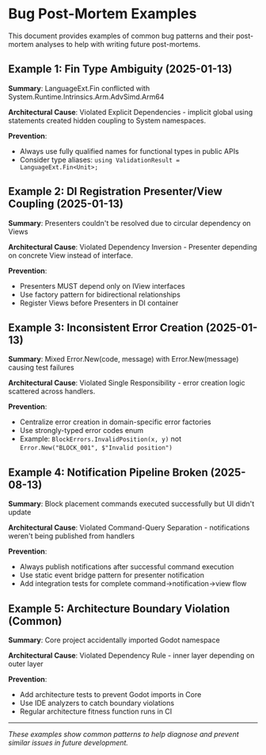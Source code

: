 # Bug Post-Mortem Examples

This document provides examples of common bug patterns and their post-mortem analyses to help with writing future post-mortems.

## Example 1: Fin<T> Type Ambiguity (2025-01-13)

**Summary**: LanguageExt.Fin<T> conflicted with System.Runtime.Intrinsics.Arm.AdvSimd.Arm64

**Architectural Cause**: Violated Explicit Dependencies - implicit global using statements created hidden coupling to System namespaces.

**Prevention**: 
- Always use fully qualified names for functional types in public APIs
- Consider type aliases: `using ValidationResult = LanguageExt.Fin<Unit>;`

## Example 2: DI Registration Presenter/View Coupling (2025-01-13)

**Summary**: Presenters couldn't be resolved due to circular dependency on Views

**Architectural Cause**: Violated Dependency Inversion - Presenter depending on concrete View instead of interface.

**Prevention**:
- Presenters MUST depend only on IView interfaces
- Use factory pattern for bidirectional relationships
- Register Views before Presenters in DI container

## Example 3: Inconsistent Error Creation (2025-01-13)

**Summary**: Mixed Error.New(code, message) with Error.New(message) causing test failures

**Architectural Cause**: Violated Single Responsibility - error creation logic scattered across handlers.

**Prevention**:
- Centralize error creation in domain-specific error factories
- Use strongly-typed error codes enum
- Example: `BlockErrors.InvalidPosition(x, y)` not `Error.New("BLOCK_001", $"Invalid position")`

## Example 4: Notification Pipeline Broken (2025-08-13)

**Summary**: Block placement commands executed successfully but UI didn't update

**Architectural Cause**: Violated Command-Query Separation - notifications weren't being published from handlers

**Prevention**:
- Always publish notifications after successful command execution
- Use static event bridge pattern for presenter notification
- Add integration tests for complete command→notification→view flow

## Example 5: Architecture Boundary Violation (Common)

**Summary**: Core project accidentally imported Godot namespace

**Architectural Cause**: Violated Dependency Rule - inner layer depending on outer layer

**Prevention**:
- Add architecture tests to prevent Godot imports in Core
- Use IDE analyzers to catch boundary violations
- Regular architecture fitness function runs in CI

---

*These examples show common patterns to help diagnose and prevent similar issues in future development.*